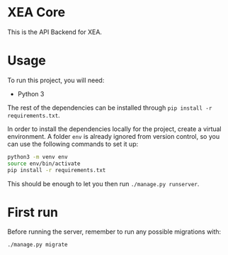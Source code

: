 XEA Core
========

This is the API Backend for XEA.

Usage
=====

To run this project, you will need:
- Python 3

The rest of the dependencies can be installed through `pip install -r
requirements.txt`.

In order to install the dependencies locally for the project, create a
virtual environment. A folder `env` is already ignored from version
control, so you can use the following commands to set it up:

```bash
python3 -m venv env
source env/bin/activate
pip install -r requirements.txt
```

This should be enough to let you then run `./manage.py runserver`.

First run
=========

Before running the server, remember to run any possible migrations with:

`./manage.py migrate`
